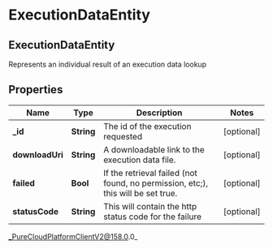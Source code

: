 # ExecutionDataEntity

## ExecutionDataEntity
Represents an individual result of an execution data lookup

## Properties

|Name | Type | Description | Notes|
|------------ | ------------- | ------------- | -------------|
| **_id** | **String** | The id of the execution requested | [optional] |
| **downloadUri** | **String** | A downloadable link to the execution data file. | [optional] |
| **failed** | **Bool** | If the retrieval failed (not found, no permission, etc;), this will be set true. | [optional] |
| **statusCode** | **String** | This will contain the http status code for the failure | [optional] |



_PureCloudPlatformClientV2@158.0.0_
